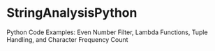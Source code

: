 # StringAnalysisPython
Python Code Examples: Even Number Filter, Lambda Functions, Tuple Handling, and Character Frequency Count
